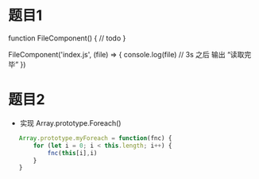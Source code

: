 # 题目1
function FileComponent() {
    // todo
  }
  
  FileComponent('index.js', (file) => {
    console.log(file)
    // 3s 之后 输出 “读取完毕”
  })



# 题目2
 - 实现 Array.prototype.Foreach()
 ```js
    Array.prototype.myForeach = function(fnc) {
        for (let i = 0; i < this.length; i++) {
            fnc(this[i],i)
        }
    }
 ```